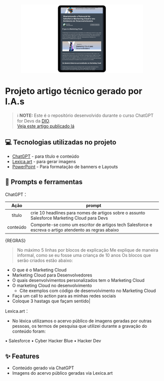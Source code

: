 <p align="center">
  <img 
    src="./note.png"
    width="400"  
  />
</p>

# Projeto artigo técnico gerado por I.A.s

 > ℹ️ **NOTE:** Este é o repositório desenvolvido durante o curso ChatGPT for Devs da [DIO](https://dio.me). <br/>
> [Veja este artigo publicado lá](https://digitalinnovation.one/artigos/maximizando-o-potencial-do-salesforce-marketing-cloud-e-seu-ambiente-de-desenvolvimento)

## 💻 Tecnologias utilizadas no projeto

- [ChatGPT](https://chat.openai.com/) - para título e conteúdo
- [Lexica.art](https://lexica.art/) - para gerar imagens
- [PowerPoint](https://www.microsoft.com/en/microsoft-365/powerpoint) - Para formatação de banners e Layouts

## 📄 Prompts e ferramentas


ChatGPT：

|   Ação   | prompt                                                                                                                                                                                                                                                                         |
| :------: | ------------------------------------------------------------------------------------------------------------------------------------------------------------------------------------------------------------------------------------------------------------------------------ |
|  título  | crie 10 headlines para nomes de artigos sobre o assunto Salesforce Marketing Cloud para Devs                                                                                                                                                                                                    |
| conteúdo | Comporte-se como um escritor de artigos tech Salesforce e escreva o artigo atendento as regras abaixo

{REGRAS}

> No máximo 5 linhas por blocos de explicação
> Me explique de maneira informal, como se eu fosse uma criança de 10 anos
> Os blocos que serão criados estão abaixo: 
- O que é o Marketing Cloud 
- Marketing Cloud para Desenvolvedores
- O quais desenvolvimentos personalizados tem o Marketing Cloud
- O marketing Cloud no desenvolvimento
    - Cite exemplos com código de desenvolvimento no Marketing Cloud
- Faça um call to action para as minhas redes sociais 
- Coloque 3 hastags que façam sentido|


Lexica.art：

- No léxica utilizamos o acervo público de imagens geradas por outras pessoas, os termos de pesquisa que utilizei durante a gravação do conteúdo foram:

• Salesforce
• Cyber Hacker Blue
• Hacker Dev



## ✨ Features

- Conteúdo gerado via ChatGPT
- Imagens do acervo público geradas via Lexica.art

